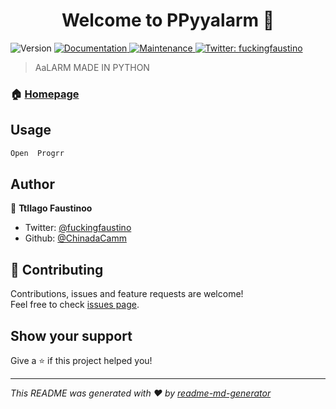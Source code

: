 <h1 align="center">Welcome to        PPyyalarm 👋</h1>
<p>
  <img alt="Version" src="https://img.shields.io/badge/version-0.1.4-blue.svg?cacheSeconds=2592000" />
  <a href=" https://github.com/ChinadaCam/Pylarm">
    <img alt="Documentation" src="https://img.shields.io/badge/documentation-yes-brightgreen.svg" target="_blank" />
  </a>
  <a href="https://github.com/kefranabg/readme-md-generator/graphs/commit-activity">
    <img alt="Maintenance" src="https://img.shields.io/badge/Maintained%3F-yes-green.svg" target="_blank" />
  </a>
  <a href="https://twitter.com/fuckingfaustino">
    <img alt="Twitter: fuckingfaustino" src="https://img.shields.io/twitter/follow/fuckingfaustino.svg?style=social" target="_blank" />
  </a>
</p>

> AaLARM MADE IN PYTHON

### 🏠 [Homepage](https://github.com/ChinadaCam/Pylarm)

## Usage

```sh
Open  Progrr
```

## Author

👤 **TtIIago Faustinoo**

* Twitter: [@fuckingfaustino](https://twitter.com/fuckingfaustino)
* Github: [@ChinadaCamm](https://github.com/ChinadaCamm)

## 🤝 Contributing

Contributions, issues and feature requests are welcome!<br />Feel free to check [issues page](https://github.com/ChinadaCam/Pylarm/issues).

## Show your support

Give a ⭐️ if this project helped you!

***
_This README was generated with ❤️ by [readme-md-generator](https://github.com/kefranabg/readme-md-generator)_